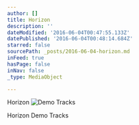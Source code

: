 ```yaml
---
author: []
title: Horizon
description: ''
dateModified: '2016-06-04T00:47:55.133Z'
datePublished: '2016-06-04T00:48:14.684Z'
starred: false
sourcePath: _posts/2016-06-04-horizon.md
inFeed: true
hasPage: false
inNav: false
_type: MediaObject

---
```

Horizon
![Demo Tracks](https://the-grid-user-content.s3-us-west-2.amazonaws.com/b67054d1-7ff3-4099-98e4-bccab208429d.jpg)

Horizon Demo Tracks